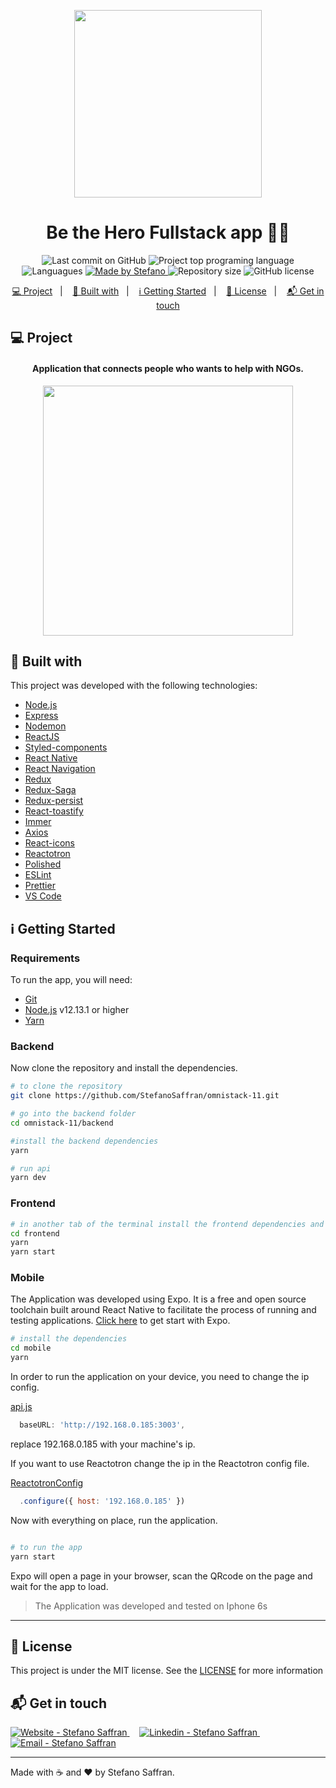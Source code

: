<p align="center">
  <img src="https://res.cloudinary.com/stefanosaffran/image/upload/v1585169085/adouxx0pljljlfdvlhhd.svg" width="300"/>
</p>

<h1 align="center">
  Be the Hero Fullstack app 🦸‍♂️
</h1>

<p align="center">
  <img alt="Last commit on GitHub" src="https://img.shields.io/github/last-commit/StefanoSaffran/omniStack-11?color=e02041">
  <img alt="Project top programing language" src="https://img.shields.io/github/languages/top/StefanoSaffran/omniStack-11?color=e02041">
  <img alt="Languagues" src="https://img.shields.io/github/languages/count/StefanoSaffran/omniStack-11?color=e02041">
  <a href="https://github.com/StefanoSaffran" target="_blank">
    <img alt="Made by Stefano" src="https://img.shields.io/badge/made%20by-StefanoSaffran-%20?color=e02041">
  </a>
  <img alt="Repository size" src="https://img.shields.io/github/repo-size/StefanoSaffran/omniStack-11?color=e02041">
  <img alt="GitHub license" src="https://img.shields.io/github/license/StefanoSaffran/omniStack-11?color=e02041">
</p>

<p align="center">
  <a href="#computer-project">💻 Project</a>&nbsp;&nbsp;&nbsp;|&nbsp;&nbsp;&nbsp;
  <a href="#rocket-built-with">🚀 Built with</a>&nbsp;&nbsp;&nbsp;|&nbsp;&nbsp;&nbsp;
  <a href="#information_source-getting-started">ℹ️ Getting Started</a>&nbsp;&nbsp;&nbsp;|&nbsp;&nbsp;&nbsp;
  <a href="#page_facing_up-license">📃 License</a>&nbsp;&nbsp;&nbsp;|&nbsp;&nbsp;&nbsp;
  <a href="#mailbox_with_mail-get-in-touch">📬 Get in touch</a>
</p>

## :computer: Project 
<h4 align="center">
  Application that connects people who wants to help with NGOs.
</h4>
<p align="center">
  <img src="https://res.cloudinary.com/stefanosaffran/image/upload/v1585399751/Omnistack/mehj7vvtwwnzyxgqc4em.gif" height="400">
</p>

## :rocket: Built with

This project was developed with the following technologies:

-   [Node.js](https://nodejs.org/)
-   [Express](https://expressjs.com/)
-   [Nodemon](https://nodemon.io/)
-   [ReactJS](https://reactjs.org/)
-   [Styled-components](https://www.styled-components.com/)
-   [React Native](https://facebook.github.io/react-native/)
-   [React Navigation](https://reactnavigation.org/)
-   [Redux](https://redux.js.org/)
-   [Redux-Saga](https://redux-saga.js.org/)
-   [Redux-persist](https://github.com/rt2zz/redux-persist)
-   [React-toastify](https://github.com/fkhadra/react-toastify)
-   [Immer](https://github.com/immerjs/immer)
-   [Axios](https://github.com/axios/axios)
-   [React-icons](https://react-icons.netlify.com/)
-   [Reactotron](https://infinite.red/reactotron)
-   [Polished](https://polished.js.org/)
-   [ESLint](https://eslint.org/)
-   [Prettier](https://prettier.io/)
-   [VS Code](https://code.visualstudio.com/)

## :information_source: Getting Started

### Requirements

To run the app, you will need:
* [Git](https://git-scm.com)
* [Node.js](https://nodejs.org/) v12.13.1 or higher 
* [Yarn](https://yarnpkg.com/) 

### Backend

Now clone the repository and install the dependencies.

```bash
# to clone the repository
git clone https://github.com/StefanoSaffran/omnistack-11.git

# go into the backend folder
cd omnistack-11/backend

#install the backend dependencies
yarn

# run api
yarn dev
```

### Frontend

```bash
# in another tab of the terminal install the frontend dependencies and run it 
cd frontend
yarn
yarn start
```

### Mobile

The Application was developed using Expo. It is a free and open source toolchain built around React Native to facilitate the process of running and testing applications. [Click here](https://expo.io/learn) to get start with Expo.

```bash
# install the dependencies
cd mobile
yarn
```

In order to run the application on your device, you need to change the ip config.

[api.js](https://github.com/StefanoSaffran/omnistack-11/blob/master/mobile/src/services/api.js)
```javascript
  baseURL: 'http://192.168.0.185:3003',
```
replace 192.168.0.185 with your machine's ip.

If you want to use Reactotron change the ip in the Reactotron config file.

[ReactotronConfig](https://github.com/StefanoSaffran/omnistack-11/blob/master/mobile/src/config/ReactotronConfig.js)
```javascript
  .configure({ host: '192.168.0.185' })
```

Now with everything on place, run the application.

```bash

# to run the app
yarn start

```
Expo will open a page in your browser, scan the QRcode on the page and wait for the app to load.

> The Application was developed and tested on Iphone 6s

---

## :page_facing_up: License

This project is under the MIT license. See the [LICENSE](https://github.com/StefanoSaffran/omnistack-11/blob/master/LICENSE) for more information

## :mailbox_with_mail: Get in touch

<a href="https://stefanosaffran.com" target="_blank" >
    <img alt="Website - Stefano Saffran" src="https://img.shields.io/badge/Website--%23F8952D?style=social">
  </a>&nbsp;&nbsp;&nbsp;
  <a href="https://www.linkedin.com/in/stefanosaffran/" target="_blank" >
    <img alt="Linkedin - Stefano Saffran" src="https://img.shields.io/badge/Linkedin--%23F8952D?style=social&logo=linkedin">
  </a>&nbsp;&nbsp;&nbsp;
  <a href="mailto:stefanoas@gmail.com" target="_blank" >
    <img alt="Email - Stefano Saffran" src="https://img.shields.io/badge/Email--%23F8952D?style=social&logo=gmail">
  </a> 

---

Made with ☕ and ❤️ by Stefano Saffran.